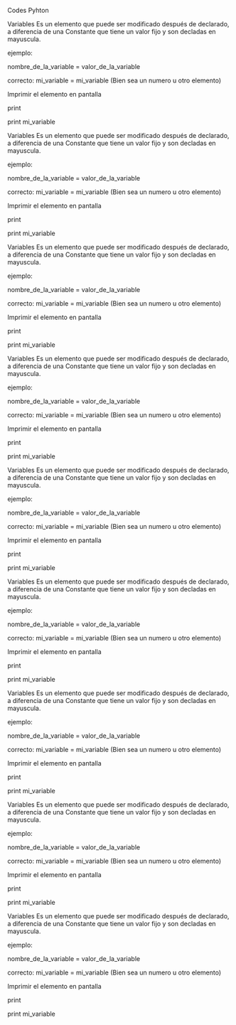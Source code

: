 Codes Pyhton 

Variables 
Es un elemento que puede ser modificado después de declarado, a diferencia de una Constante que tiene un valor fijo y son decladas en mayuscula.

ejemplo:

nombre_de_la_variable = valor_de_la_variable 

correcto: mi_variable = mi_variable (Bien sea un numero u otro elemento) 

Imprimir el elemento en pantalla 

print

print mi_variable 


Variables 
Es un elemento que puede ser modificado después de declarado, a diferencia de una Constante que tiene un valor fijo y son decladas en mayuscula.

ejemplo:

nombre_de_la_variable = valor_de_la_variable 

correcto: mi_variable = mi_variable (Bien sea un numero u otro elemento) 

Imprimir el elemento en pantalla 

print

print mi_variable 


Variables 
Es un elemento que puede ser modificado después de declarado, a diferencia de una Constante que tiene un valor fijo y son decladas en mayuscula.

ejemplo:

nombre_de_la_variable = valor_de_la_variable 

correcto: mi_variable = mi_variable (Bien sea un numero u otro elemento) 

Imprimir el elemento en pantalla 

print

print mi_variable 


Variables 
Es un elemento que puede ser modificado después de declarado, a diferencia de una Constante que tiene un valor fijo y son decladas en mayuscula.

ejemplo:

nombre_de_la_variable = valor_de_la_variable 

correcto: mi_variable = mi_variable (Bien sea un numero u otro elemento) 

Imprimir el elemento en pantalla 

print

print mi_variable 


Variables 
Es un elemento que puede ser modificado después de declarado, a diferencia de una Constante que tiene un valor fijo y son decladas en mayuscula.

ejemplo:

nombre_de_la_variable = valor_de_la_variable 

correcto: mi_variable = mi_variable (Bien sea un numero u otro elemento) 

Imprimir el elemento en pantalla 

print

print mi_variable 


Variables 
Es un elemento que puede ser modificado después de declarado, a diferencia de una Constante que tiene un valor fijo y son decladas en mayuscula.

ejemplo:

nombre_de_la_variable = valor_de_la_variable 

correcto: mi_variable = mi_variable (Bien sea un numero u otro elemento) 

Imprimir el elemento en pantalla 

print

print mi_variable 


Variables 
Es un elemento que puede ser modificado después de declarado, a diferencia de una Constante que tiene un valor fijo y son decladas en mayuscula.

ejemplo:

nombre_de_la_variable = valor_de_la_variable 

correcto: mi_variable = mi_variable (Bien sea un numero u otro elemento) 

Imprimir el elemento en pantalla 

print

print mi_variable 


Variables 
Es un elemento que puede ser modificado después de declarado, a diferencia de una Constante que tiene un valor fijo y son decladas en mayuscula.

ejemplo:

nombre_de_la_variable = valor_de_la_variable 

correcto: mi_variable = mi_variable (Bien sea un numero u otro elemento) 

Imprimir el elemento en pantalla 

print

print mi_variable 


Variables 
Es un elemento que puede ser modificado después de declarado, a diferencia de una Constante que tiene un valor fijo y son decladas en mayuscula.

ejemplo:

nombre_de_la_variable = valor_de_la_variable 

correcto: mi_variable = mi_variable (Bien sea un numero u otro elemento) 

Imprimir el elemento en pantalla 

print

print mi_variable 



